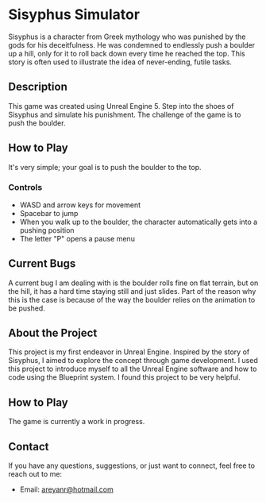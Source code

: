 # Sisyphus Simulator

Sisyphus is a character from Greek mythology who was punished by the gods for his deceitfulness. He was condemned to endlessly push a boulder up a hill, only for it to roll back down every time he reached the top. This story is often used to illustrate the idea of never-ending, futile tasks.

## Description
This game was created using Unreal Engine 5. Step into the shoes of Sisyphus and simulate his punishment. The challenge of the game is to push the boulder.

## How to Play
It's very simple; your goal is to push the boulder to the top.

### Controls
- WASD and arrow keys for movement
- Spacebar to jump
- When you walk up to the boulder, the character automatically gets into a pushing position
- The letter "P" opens a pause menu

## Current Bugs
A current bug I am dealing with is the boulder rolls fine on flat terrain, but on the hill, it has a hard time staying still and just slides. Part of the reason why this is the case is because of the way the boulder relies on the animation to be pushed.

## About the Project
This project is my first endeavor in Unreal Engine. Inspired by the story of Sisyphus, I aimed to explore the concept through game development. I used this project to introduce myself to all the Unreal Engine software and how to code using the Blueprint system. I found this project to be very helpful.

## How to Play
The game is currently a work in progress.

## Contact
If you have any questions, suggestions, or just want to connect, feel free to reach out to me:
- Email: areyanr@hotmail.com
